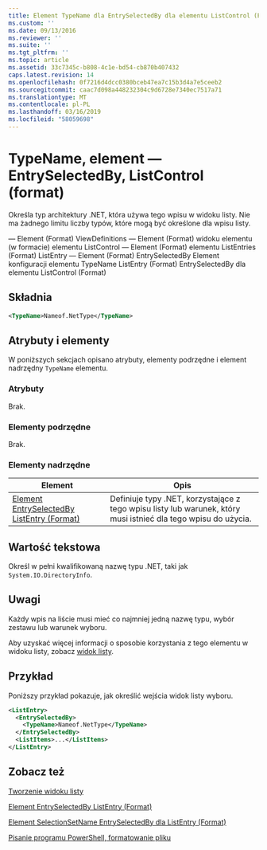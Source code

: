 ```yaml
---
title: Element TypeName dla EntrySelectedBy dla elementu ListControl (Format) | Dokumentacja firmy Microsoft
ms.custom: ''
ms.date: 09/13/2016
ms.reviewer: ''
ms.suite: ''
ms.tgt_pltfrm: ''
ms.topic: article
ms.assetid: 33c7345c-b808-4c1e-bd54-cb870b407432
caps.latest.revision: 14
ms.openlocfilehash: 0f7216d4dcc0380bceb47ea7c15b3d4a7e5ceeb2
ms.sourcegitcommit: caac7d098a448232304c9d6728e7340ec7517a71
ms.translationtype: MT
ms.contentlocale: pl-PL
ms.lasthandoff: 03/16/2019
ms.locfileid: "58059698"
---
```

# <a name="typename-element-for-entryselectedby-for-listcontrol-format"></a>TypeName, element — EntrySelectedBy, ListControl (format)

Określa typ architektury .NET, która używa tego wpisu w widoku listy. Nie ma żadnego limitu liczby typów, które mogą być określone dla wpisu listy.

— Element (Format) ViewDefinitions — Element (Format) widoku elementu (w formacie) elementu ListControl — Element (Format) elementu ListEntries (Format) ListEntry — Element (Format) EntrySelectedBy Element konfiguracji elementu TypeName ListEntry (Format) EntrySelectedBy dla elementu ListControl (Format)

## <a name="syntax"></a>Składnia

```xml
<TypeName>Nameof.NetType</TypeName>
```

## <a name="attributes-and-elements"></a>Atrybuty i elementy

W poniższych sekcjach opisano atrybuty, elementy podrzędne i element nadrzędny `TypeName` elementu.

### <a name="attributes"></a>Atrybuty

Brak.

### <a name="child-elements"></a>Elementy podrzędne

Brak.

### <a name="parent-elements"></a>Elementy nadrzędne

|Element|Opis|
|-------------|-----------------|
|[Element EntrySelectedBy ListEntry (Format)](./entryselectedby-element-for-listentry-for-listcontrol-format.md)|Definiuje typy .NET, korzystające z tego wpisu listy lub warunek, który musi istnieć dla tego wpisu do użycia.|

## <a name="text-value"></a>Wartość tekstowa

Określ w pełni kwalifikowaną nazwę typu .NET, taki jak `System.IO.DirectoryInfo`.

## <a name="remarks"></a>Uwagi

Każdy wpis na liście musi mieć co najmniej jedną nazwę typu, wybór zestawu lub warunek wyboru.

Aby uzyskać więcej informacji o sposobie korzystania z tego elementu w widoku listy, zobacz [widok listy](./creating-a-list-view.md).

## <a name="example"></a>Przykład

Poniższy przykład pokazuje, jak określić wejścia widok listy wyboru.

```xml
<ListEntry>
  <EntrySelectedBy>
    <TypeName>Nameof.NetType</TypeName>
  </EntrySelectedBy>
  <ListItems>...</ListItems>
</ListEntry>
```

## <a name="see-also"></a>Zobacz też

[Tworzenie widoku listy](./creating-a-list-view.md)

[Element EntrySelectedBy ListEntry (Format)](./entryselectedby-element-for-listentry-for-listcontrol-format.md)

[Element SelectionSetName EntrySelectedBy dla ListEntry (Format)](./selectionsetname-element-for-entryselectedby-for-listcontrol-format.md)

[Pisanie programu PowerShell, formatowanie pliku](./writing-a-powershell-formatting-file.md)
